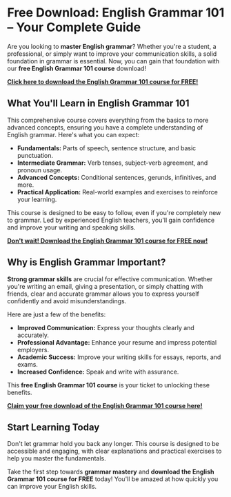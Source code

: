 # Free Download: English Grammar 101 – Your Complete Guide

Are you looking to **master English grammar**? Whether you're a student, a professional, or simply want to improve your communication skills, a solid foundation in grammar is essential. Now, you can gain that foundation with our **free English Grammar 101 course** download!

[**Click here to download the English Grammar 101 course for FREE!**](https://udemywork.com/englishgrammar101)

## What You'll Learn in English Grammar 101

This comprehensive course covers everything from the basics to more advanced concepts, ensuring you have a complete understanding of English grammar. Here's what you can expect:

*   **Fundamentals:** Parts of speech, sentence structure, and basic punctuation.
*   **Intermediate Grammar:** Verb tenses, subject-verb agreement, and pronoun usage.
*   **Advanced Concepts:** Conditional sentences, gerunds, infinitives, and more.
*   **Practical Application:** Real-world examples and exercises to reinforce your learning.

This course is designed to be easy to follow, even if you're completely new to grammar. Led by experienced English teachers, you'll gain confidence and improve your writing and speaking skills.

[**Don't wait! Download the English Grammar 101 course for FREE now!**](https://udemywork.com/englishgrammar101)

## Why is English Grammar Important?

**Strong grammar skills** are crucial for effective communication. Whether you're writing an email, giving a presentation, or simply chatting with friends, clear and accurate grammar allows you to express yourself confidently and avoid misunderstandings.

Here are just a few of the benefits:

*   **Improved Communication:** Express your thoughts clearly and accurately.
*   **Professional Advantage:** Enhance your resume and impress potential employers.
*   **Academic Success:** Improve your writing skills for essays, reports, and exams.
*   **Increased Confidence:** Speak and write with assurance.

This **free English Grammar 101 course** is your ticket to unlocking these benefits.

[**Claim your free download of the English Grammar 101 course here!**](https://udemywork.com/englishgrammar101)

## Start Learning Today

Don't let grammar hold you back any longer. This course is designed to be accessible and engaging, with clear explanations and practical exercises to help you master the fundamentals.

Take the first step towards **grammar mastery** and **download the English Grammar 101 course for FREE** today! You'll be amazed at how quickly you can improve your English skills.
